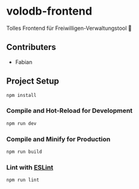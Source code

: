 # volodb-frontend

Tolles Frontend für Freiwilligen-Verwaltungstool 🎉

## Contributers
- Fabian


## Project Setup

```sh
npm install
```

### Compile and Hot-Reload for Development

```sh
npm run dev
```

### Compile and Minify for Production

```sh
npm run build
```

### Lint with [ESLint](https://eslint.org/)

```sh
npm run lint
```
